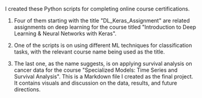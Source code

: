 I created these Python scripts for completing online course certifications. 

1. Four of them starting with the title "DL_Keras_Assignment" are related assignments on deep learning for the course titled "Introduction to Deep Learning & Neural Networks with Keras". 

2. One of the scripts is on using different ML techniques for classification tasks, with the relevant course name being used as the title. 

3. The last one, as the name suggests, is on applying survival analysis on cancer data for the course "Specialized Models: Time Series and Survival Analysis". This is a Markdown file I created as the final project. It contains visuals and discussion on the data, results, and future directions.      
